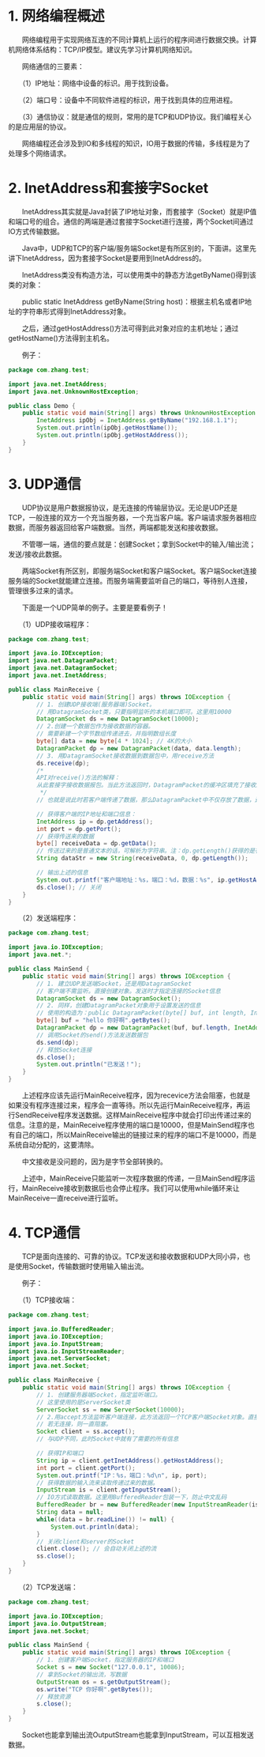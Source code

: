 # 1. 网络编程概述

　　网络编程用于实现网络互连的不同计算机上运行的程序间进行数据交换。计算机网络体系结构：TCP/IP模型。建议先学习计算机网络知识。

　　网络通信的三要素：

　　（1）IP地址：网络中设备的标识。用于找到设备。

　　（2）端口号：设备中不同软件进程的标识，用于找到具体的应用进程。

　　（3）通信协议：就是通信的规则，常用的是TCP和UDP协议。我们编程关心的是应用层的协议。

　　网络编程还会涉及到IO和多线程的知识，IO用于数据的传输，多线程是为了处理多个网络请求。

# 2. InetAddress和套接字Socket

　　InetAddress其实就是Java封装了IP地址对象，而套接字（Socket）就是IP值和端口号的组合。通信的两端是通过套接字Socket进行连接，两个Socket间通过IO方式传输数据。

　　Java中，UDP和TCP的客户端/服务端Socket是有所区别的，下面讲。这里先讲下InetAddress，因为套接字Socket是要用到InetAddress的。

　　InetAddress类没有构造方法，可以使用类中的静态方法getByName()得到该类的对象：

　　public static InetAddress getByName(String host)：根据主机名或者IP地址的字符串形式得到InetAddress对象。

　　之后，通过getHostAddress()方法可得到此对象对应的主机地址；通过getHostName()方法得到主机名。

　　例子：

```java
package com.zhang.test;

import java.net.InetAddress;
import java.net.UnknownHostException;

public class Demo {
    public static void main(String[] args) throws UnknownHostException {
        InetAddress ipObj = InetAddress.getByName("192.168.1.1");
        System.out.println(ipObj.getHostName());
        System.out.println(ipObj.getHostAddress());
    }
}
```

# 3. UDP通信

　　UDP协议是用户数据报协议，是无连接的传输层协议。无论是UDP还是TCP，一般连接的双方一个充当服务器，一个充当客户端。客户端请求服务器相应数据，而服务器返回给客户端数据。当然，两端都能发送和接收数据。

　　不管哪一端，通信的要点就是：创建Socket；拿到Socket中的输入/输出流；发送/接收此数据。

　　两端Socket有所区别，即服务端Socket和客户端Socket。客户端Socket连接服务端的Socket就能建立连接。而服务端需要监听自己的端口，等待别人连接，管理很多过来的请求。

　　下面是一个UDP简单的例子。主要是要看例子！

　　（1）UDP接收端程序：

```java
package com.zhang.test;

import java.io.IOException;
import java.net.DatagramPacket;
import java.net.DatagramSocket;
import java.net.InetAddress;

public class MainReceive {
    public static void main(String[] args) throws IOException {
        // 1. 创建UDP接收端(服务器端)Socket。
        // 用DatagramSocket类，只要指明监听的本机端口即可。这里用10000
        DatagramSocket ds = new DatagramSocket(10000);
        // 2.创建一个数据包作为接收数据的容器。
        // 需要新建一个字节数组传递进去，并指明数组长度
        byte[] data = new byte[4 * 1024]; // 4K的大小
        DatagramPacket dp = new DatagramPacket(data, data.length);
        // 3. 用DatagramSocket接收数据到数据包中，用receive方法
        ds.receive(dp);
        /*
        API对receive()方法的解释：
        从此套接字接收数据报包。当此方法返回时，DatagramPacket的缓冲区填充了接收的数据。数据报包也包含发送方的 IP 地址和端口号。此方法在接收到数据报前一直阻塞。数据报包对象的length 字段包含所接收信息的长度。如果信息比包的长度长，该信息将被截断。
         */
        // 也就是说此时若客户端传递了数据，那么DatagramPacket中不仅存放了数据，还存放了客户端信息

        // 获得客户端的IP地址和端口信息：
        InetAddress ip = dp.getAddress();
        int port = dp.getPort();
        // 获得传送来的数据
        byte[] receiveData = dp.getData();
        // 传送过来的是普通文本的话，可解析为字符串。注：dp.getLength()获得的是有效长度
        String dataStr = new String(receiveData, 0, dp.getLength());

        // 输出上述的信息
        System.out.printf("客户端地址：%s，端口：%d，数据：%s", ip.getHostAddress(), port, dataStr);
        ds.close(); // 关闭
    }
}
```

　　（2）发送端程序：

```java
package com.zhang.test;

import java.io.IOException;
import java.net.*;

public class MainSend {
    public static void main(String[] args) throws IOException {
        // 1. 建立UDP发送端Socket，还是用DatagramSocket
        // 客户端不需监听。直接创建对象。发送时才指定连接的Socket信息
        DatagramSocket ds = new DatagramSocket();
        // 2. 同样，创建DatagramPacket对象用于设置发送的信息
        // 使用的构造为：public DatagramPacket(byte[] buf, int length, InetAddress addr, int port)。正好包含了以下信息：数据、长度、远程主机IP和端口号
        byte[] buf = "hello 你好啊".getBytes();
        DatagramPacket dp = new DatagramPacket(buf, buf.length, InetAddress.getByName("127.0.0.1"), 10000);
        // 调用Socket的send()方法发送数据包
        ds.send(dp);
        // 释放Socket连接
        ds.close();
        System.out.println("已发送！");
    }
}
```

　　上述程序应该先运行MainReceive程序，因为recevice方法会阻塞，也就是如果没有程序连接过来，程序会一直等待。所以先运行MainReceive程序，再运行SendReceive程序发送数据。这样MainReceive程序中就会打印出传递过来的信息。注意的是，MainReceive程序使用的端口是10000，但是MainSend程序也有自己的端口，所以MainReceive输出的链接过来的程序的端口不是10000，而是系统自动分配的，这要清除。

　　中文接收是没问题的，因为是字节全部转换的。

　　上述中，MainReceive只能监听一次程序数据的传递，一旦MainSend程序运行，MainReceive接收到数据后也会停止程序。我们可以使用while循环来让MainReceive一直receive进行监听。

# 4. TCP通信

　　TCP是面向连接的、可靠的协议。TCP发送和接收数据和UDP大同小异，也是使用Socket，传输数据时使用输入输出流。

　　例子：

　　（1）TCP接收端：

```java
package com.zhang.test;

import java.io.BufferedReader;
import java.io.IOException;
import java.io.InputStream;
import java.io.InputStreamReader;
import java.net.ServerSocket;
import java.net.Socket;

public class MainReceive {
    public static void main(String[] args) throws IOException {
        // 1. 创建服务器端Socket，指定监听端口。
        // 这里使用的是ServerSocket类
        ServerSocket ss = new ServerSocket(10000);
        // 2.用accept方法监听客户端连接，此方法返回一个TCP客户端Socket对象。直接用Socket类型接收
        // 若无连接，则一直阻塞。
        Socket client = ss.accept();
        // 与UDP不同，此时Socket中就有了需要的所有信息

        // 获得IP和端口
        String ip = client.getInetAddress().getHostAddress();
        int port = client.getPort();
        System.out.printf("IP：%s，端口：%d\n", ip, port);
        // 获得数据的输入流来读取传递过来的数据。
        InputStream is = client.getInputStream();
        // IO方式读取数据。这里用BufferedReader包装一下，防止中文乱码
        BufferedReader br = new BufferedReader(new InputStreamReader(is));
        String data = null;
        while((data = br.readLine()) != null) {
            System.out.println(data);
        }
        // 关闭client和server的Socket
        client.close(); // 会自动关闭上述的流
        ss.close();
    }
}
```

　　（2）TCP发送端：

```java
package com.zhang.test;

import java.io.IOException;
import java.io.OutputStream;
import java.net.Socket;

public class MainSend {
    public static void main(String[] args) throws IOException {
        // 1. 创建客户端Socket，指定服务器的IP和端口
        Socket s = new Socket("127.0.0.1", 10086);
        // 拿到Socket的输出流，写数据
        OutputStream os = s.getOutputStream();
        os.write("TCP 你好啊".getBytes());
        // 释放资源
        s.close();
    }
}
```

　　Socket也能拿到输出流OutputStream也能拿到InputStream，可以互相发送数据。

